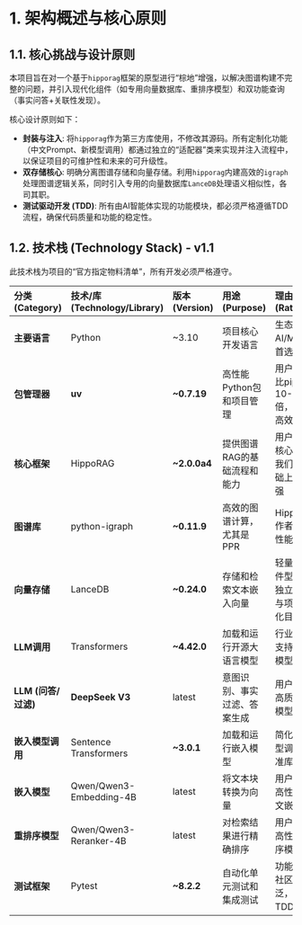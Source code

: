 # 1\. 架构概述与核心原则

## 1.1. 核心挑战与设计原则

本项目旨在对一个基于`hipporag`框架的原型进行“棕地”增强，以解决图谱构建不完整的问题，并引入现代化组件（如专用向量数据库、重排序模型）和双功能查询（事实问答+关联性发现）。

核心设计原则如下：

  * **封装与注入**: 将`hipporag`作为第三方库使用，不修改其源码。所有定制化功能（中文Prompt、新模型调用）都通过独立的“适配器”类来实现并注入流程中，以保证项目的可维护性和未来的可升级性。
  * **双存储核心**: 明确分离图谱存储和向量存储。利用`hipporag`内建高效的`igraph`处理图谱逻辑关系，同时引入专用的向量数据库`LanceDB`处理语义相似性，各司其职。
  * **测试驱动开发 (TDD)**: 所有由AI智能体实现的功能模块，都必须严格遵循TDD流程，确保代码质量和功能的稳定性。

## 1.2. 技术栈 (Technology Stack) - v1.1

此技术栈为项目的“官方指定物料清单”，所有开发必须严格遵守。

| 分类 (Category) | 技术/库 (Technology/Library) | 版本 (Version) | 用途 (Purpose) | 理由 (Rationale) |
| :--- | :--- | :--- | :--- | :--- |
| **主要语言** | Python | \~3.10 | 项目核心开发语言 | 生态丰富，AI/ML领域首选 |
| **包管理器** | **uv** | **\~0.7.19** | 高性能Python包和项目管理 | 用户指定，比pip快10-100倍，现代且高效 |
| **核心框架** | HippoRAG | **\~2.0.0a4** | 提供图谱RAG的基础流程和能力 | 用户指定的核心框架，我们在此基础上进行增强 |
| **图谱库** | python-igraph | **\~0.11.9** | 高效的图谱计算，尤其是PPR | HipporAG作者推荐，性能高效 |
| **向量存储** | LanceDB | **\~0.24.0** | 存储和检索文本嵌入向量 | 轻量级、文件型、无需独立部署，与项目私有化目标一致 |
| **LLM调用** | Transformers | **\~4.42.0** | 加载和运行开源大语言模型 | 行业标准，支持广泛的模型 |
| **LLM (问答/过滤)** | **DeepSeek V3** | latest | 意图识别、事实过滤、答案生成 | 用户指定的高质量对话模型 |
| **嵌入模型调用**| Sentence Transformers | **\~3.0.1** | 加载和运行嵌入模型 | 简化嵌入模型调用的标准库 |
| **嵌入模型** | Qwen/Qwen3-Embedding-4B | latest | 将文本块转换为向量 | 用户指定的高性能中英文嵌入模型 |
| **重排序模型** | Qwen/Qwen3-Reranker-4B| latest | 对检索结果进行精确排序 | 用户指定的高性能重排序模型 |
| **测试框架** | Pytest | **\~8.2.2** | 自动化单元测试和集成测试 | 功能强大，社区支持广泛，适合TDD流程 |
